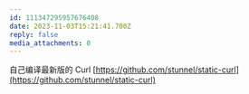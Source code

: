 ```yaml
---
id: 111347295957676408
date: 2023-11-03T15:21:41.700Z
reply: false
media_attachments: 0
---
```


自己编译最新版的 Curl [https://github.com/stunnel/static-curl](https://github.com/stunnel/static-curl)

